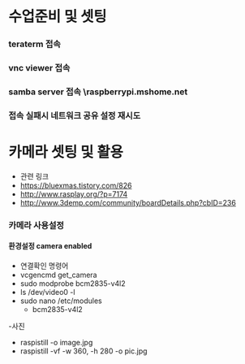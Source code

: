 # 수업준비 및 셋팅
### teraterm 접속

### vnc viewer 접속

### samba server 접속 \\raspberrypi.mshome.net

### 접속 실패시 네트워크 공유 설정 재시도

# 카메라 셋팅 및 활용

- 관련 링크
- https://bluexmas.tistory.com/826
- http://www.rasplay.org/?p=7174
- http://www.3demp.com/community/boardDetails.php?cbID=236


### 카메라 사용설정
#### 환경설정 camera enabled

- 연결확인 명령어
- vcgencmd get_camera
- sudo modprobe bcm2835-v4l2
- ls /dev/video0 -l
- sudo nano /etc/modules
    + bcm2835-v4l2

-사진 
- raspistill -o image.jpg
- raspistill -vf -w 360, -h 280 -o pic.jpg

